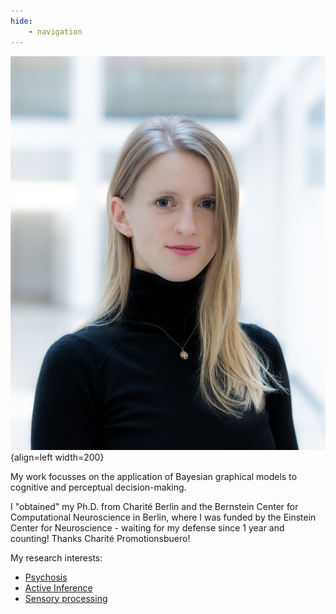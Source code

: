 ```yaml
---
hide: 
    - navigation
---
```


![eckert](assets/images/eckert.jpg){align=left width=200}

My work focusses on the application of Bayesian graphical models to cognitive and perceptual decision-making. 

I "obtained" my Ph.D. from Charité Berlin and the Bernstein Center for Computational Neuroscience in Berlin, where I was funded by the Einstein Center for Neuroscience - waiting for my defense since 1 year and counting! Thanks Charité Promotionsbuero!

My research interests: 

- [Psychosis](https://academic.oup.com/schizophreniabulletin/article/49/2/397/6849479)
- [Active Inference](https://osf.io/preprints/psyarxiv/8aexf)
- [Sensory processing](https://2023.ccneuro.org/view_paper.php?PaperNum=1185)
